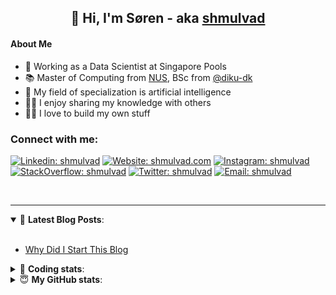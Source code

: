 <h2 align="center">
	👋 Hi, I'm Søren - aka <a href="https://shmulvad.com">shmulvad</a>
</h2>

#### About Me
- 🤖 Working as a Data Scientist at Singapore Pools
- 📚 Master of Computing from [NUS], BSc from [@diku-dk]
- 🧠 My field of specialization is artificial intelligence
- 👨‍🏫 I enjoy sharing my knowledge with others
- 👨‍💻 I love to build my own stuff

### Connect with me:

[![Linkedin: shmulvad](https://img.shields.io/badge/shmulvad-blue?style=flat&logo=Linkedin&logoColor=white)][linkedin]
[![Website: shmulvad.com](https://img.shields.io/badge/shmulvad.com-47CCCC?&style=flat&logo=Google-Chrome&logoColor=white)][website]
[![Instagram: shmulvad](https://img.shields.io/badge/-@shmulvad-purple?style=flat&logo=Instagram&logoColor=white)][instagram]
[![StackOverflow: shmulvad](https://img.shields.io/badge/shmulvad-FE7A16?style=flat&logo=stack-overflow&logoColor=white)][stackOverflow]
[![Twitter: shmulvad](https://img.shields.io/badge/@shmulvad-1ca0f1?style=flat&logo=twitter&logoColor=white)][twitter]
[![Email: shmulvad](https://img.shields.io/badge/shmulvad-D14836?style=flat&logo=gmail&logoColor=white)][mail]

<br />

---

<details open>
 <summary>📕 <b>Latest Blog Posts</b>: </summary>

<br>

<!-- BLOG-POST-LIST:START -->
- [Why Did I Start This Blog](https://shmulvad.com/blog/why-did-start-this-blog)
<!-- BLOG-POST-LIST:END -->

</details>

<!-- --- -->

<details>
 <summary>🤖 <b>Coding stats</b>: </summary>

<br>

NOTE: Doesn't track coding at work or work done in environments such as Jupyter Notebooks.

<!--START_SECTION:waka-->
![Code Time](http://img.shields.io/badge/Code%20Time-1%2C889%20hrs%2018%20mins-blue)

**I'm a Night 🦉** 

```text
🌞 Morning                444 commits         ██░░░░░░░░░░░░░░░░░░░░░░░   09.24 % 
🌆 Daytime                1276 commits        ███████░░░░░░░░░░░░░░░░░░   26.56 % 
🌃 Evening                1947 commits        ██████████░░░░░░░░░░░░░░░   40.53 % 
🌙 Night                  1137 commits        ██████░░░░░░░░░░░░░░░░░░░   23.67 % 
```


📊 **This Week I Spent My Time On** 

```text
💬 Programming Languages: 
Python                   5 hrs 10 mins       ██████████░░░░░░░░░░░░░░░   38.93 % 
Rust                     3 hrs 9 mins        ██████░░░░░░░░░░░░░░░░░░░   23.74 % 
Other                    2 hrs 33 mins       █████░░░░░░░░░░░░░░░░░░░░   19.24 % 
HTML                     51 mins             ██░░░░░░░░░░░░░░░░░░░░░░░   06.48 % 
JavaScript               32 mins             █░░░░░░░░░░░░░░░░░░░░░░░░   04.12 % 

🔥 Editors: 
VS Code                  10 hrs 45 mins      ████████████████████░░░░░   80.89 % 
Zsh                      2 hrs 32 mins       █████░░░░░░░░░░░░░░░░░░░░   19.11 % 

🐱‍💻 Projects: 
overvaagning-admin       4 hrs 5 mins        ████████░░░░░░░░░░░░░░░░░   30.81 % 
search_string_test       3 hrs 31 mins       ███████░░░░░░░░░░░░░░░░░░   26.53 % 
close_numerical_matches  1 hr 45 mins        ███░░░░░░░░░░░░░░░░░░░░░░   13.22 % 
hit-locator              1 hr 37 mins        ███░░░░░░░░░░░░░░░░░░░░░░   12.17 % 
company-scrapers         57 mins             ██░░░░░░░░░░░░░░░░░░░░░░░   07.25 % 
```


 Last Updated on 16/04/2023 18:39:55 UTC
<!--END_SECTION:waka-->

</details>

<!-- --- -->

<details>
 <summary>😇 <b>My GitHub stats</b>: </summary>

<br>

<img align="left" alt="shmulvad's Github Stats" src="https://github-readme-stats.vercel.app/api?username=shmulvad&show_icons=true&hide_border=true" />

</details>



[website]: https://shmulvad.com
[twitter]: https://twitter.com/shmulvad
[linkedin]: https://linkedin.com/in/shmulvad
[instagram]: https://instagram.com/shmulvad
[stackOverflow]: https://stackoverflow.com/users/9248793/shmulvad
[mail]: mailto:shmulvad@gmail.com
[@diku-dk]: https://github.com/diku-dk
[github]: https://github.com/shmulvad
[NUS]: https://www.nus.edu.sg